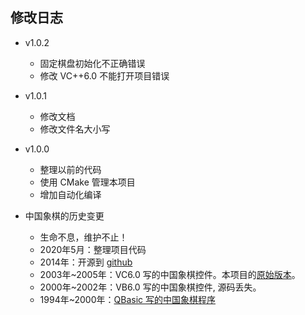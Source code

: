 ## 修改日志
- v1.0.2
  + 固定棋盘初始化不正确错误
  + 修改 VC++6.0 不能打开项目错误

- v1.0.1
  + 修改文档
  + 修改文件名大小写

- v1.0.0
  + 整理以前的代码
  + 使用 CMake 管理本项目
  + 增加自动化编译

- 中国象棋的历史变更
  + 生命不息，维护不止！
  + 2020年5月：整理项目代码
  + 2014年：开源到 [github](https://github.com/KangLin/ChineseChessControl/)
  + 2003年~2005年：VC6.0 写的中国象棋控件。本项目的[原始版本](https://github.com/KangLin/pre2006/tree/master/Programe/VC/%E4%B8%AD%E5%9B%BD%E8%B1%A1%E6%A3%8B%E6%8E%A7%E4%BB%B6)。
  + 2000年~2002年：VB6.0 写的中国象棋控件, 源码丢失。
  + 1994年~2000年：[QBasic 写的中国象棋程序](https://github.com/KangLin/pre2006/tree/master/Programe/VB/XQ)
